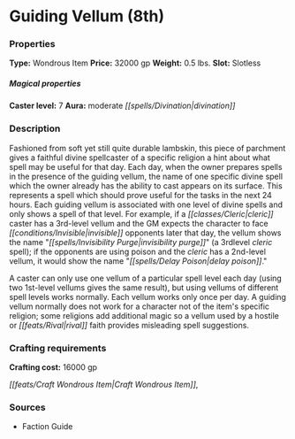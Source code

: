 ﻿---
Title: "Guiding Vellum (8th)"
Type: "Wondrous Item"
Price: "32000 gp"
Weight: "0.5 lbs."
Slot: "Slotless"
Caster level: "7"
Aura: "moderate divination"
Description: |
  "Fashioned from soft yet still quite durable lambskin, this piece of parchment gives a faithful divine spellcaster of a specific religion a hint about what spell may be useful for that day. Each day, when the owner prepares spells in the presence of the _guiding vellum_, the name of one specific divine spell which the owner already has the ability to cast appears on its surface. This represents a spell which should prove useful for the tasks in the next 24 hours. Each _guiding vellum_ is associated with one level of divine spells and only shows a spell of that level. For example, if a cleric caster has a 3rd-level vellum and the GM expects the character to face invisible opponents later that day, the vellum shows the name "invisibility purge" (a 3rdlevel cleric spell); if the opponents are using poison and the cleric has a 2nd-level vellum, it would show the name "delay poison."
  A caster can only use one vellum of a particular spell level each day (using two 1st-level vellums gives the same result), but using vellums of different spell levels works normally. Each vellum works only once per day. A _guiding vellum_ normally does not work for a character not of the item's specific religion; some religions add additional magic so a vellum used by a hostile or rival faith provides misleading spell suggestions."
Crafting cost: "16000 gp"
Sources: "['Faction Guide']"
---

# Guiding Vellum (8th)

### Properties

**Type:** Wondrous Item **Price:** 32000 gp **Weight:** 0.5 lbs. **Slot:** Slotless

##### Magical properties

**Caster level:** 7 **Aura:** moderate _[[spells/Divination|divination]]_

### Description

Fashioned from soft yet still quite durable lambskin, this piece of parchment gives a faithful divine spellcaster of a specific religion a hint about what spell may be useful for that day. Each day, when the owner prepares spells in the presence of the guiding vellum, the name of one specific divine spell which the owner already has the ability to cast appears on its surface. This represents a spell which should prove useful for the tasks in the next 24 hours. Each guiding vellum is associated with one level of divine spells and only shows a spell of that level. For example, if a _[[classes/Cleric|cleric]]_ caster has a 3rd-level vellum and the GM expects the character to face _[[conditions/Invisible|invisible]]_ opponents later that day, the vellum shows the name "_[[spells/Invisibility Purge|invisibility purge]]_" (a 3rdlevel _cleric_ spell); if the opponents are using poison and the _cleric_ has a 2nd-level vellum, it would show the name "_[[spells/Delay Poison|delay poison]]_."

A caster can only use one vellum of a particular spell level each day (using two 1st-level vellums gives the same result), but using vellums of different spell levels works normally. Each vellum works only once per day. A guiding vellum normally does not work for a character not of the item's specific religion; some religions add additional magic so a vellum used by a hostile or _[[feats/Rival|rival]]_ faith provides misleading spell suggestions.

### Crafting requirements

**Crafting cost:** 16000 gp

_[[feats/Craft Wondrous Item|Craft Wondrous Item]]_,

### Sources

* Faction Guide